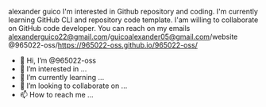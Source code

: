 
alexander guico
I'm interested in Github repository and coding.
I'm currently learning GitHub CLI and repository code template.
I'am willing to collaborate on GitHub code developer.
You can reach on my emails alexanderguico22@gmail.com/guicoalexander05@gmail.com/website @965022-oss/https://965022-oss.github.io/965022-oss/

 - 👋 Hi, I’m @965022-oss
- 👀 I’m interested in ...
- 🌱 I’m currently learning ...
- 💞️ I’m looking to collaborate on ...
- 📫 How to reach me ...

<!---
965022-oss/965022-oss is a ✨ special ✨ repository because its `README.md` (this file) appears on your GitHub profile.
You can click the Preview link to take a look at your changes.
--->
